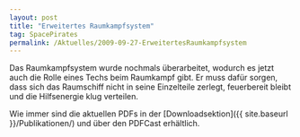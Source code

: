 ```yaml
---
layout: post
title: "Erweitertes Raumkampfsystem"
tag: SpacePirates
permalink: /Aktuelles/2009-09-27-ErweitertesRaumkampfsystem
---
```


Das Raumkampfsystem wurde nochmals überarbeitet, wodurch es jetzt auch die Rolle eines Techs beim Raumkampf gibt. Er muss dafür sorgen, dass sich das Raumschiff nicht in seine Einzelteile zerlegt, feuerbereit bleibt und die Hilfsenergie klug verteilen.

Wie immer sind die aktuellen PDFs in der [Downloadsektion]({{ site.baseurl }}/Publikationen/) und über den PDFCast erhältlich.
